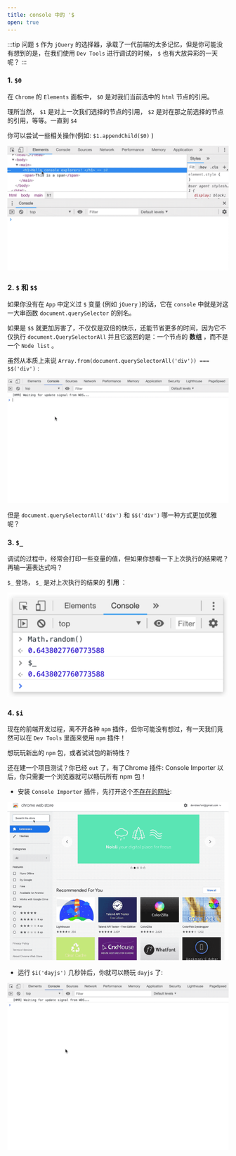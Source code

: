 ```yaml
---
title: console 中的 '$
open: true
---
```


:::tip 问题
`$` 作为 `jQuery` 的选择器，承载了一代前端的太多记忆，但是你可能没有想到的是，在我们使用 `Dev Tools` 进行调试的时候， `$` 也有大放异彩的一天呢？
:::

### 1. `$0` 

在 `Chrome` 的 `Elements` 面板中， `$0` 是对我们当前选中的 `html` 节点的引用。

理所当然， `$1` 是对上一次我们选择的节点的引用， `$2` 是对在那之前选择的节点的引用，等等。一直到 `$4` 

你可以尝试一些相关操作(例如: `$1.appendChild($0)` )

![](./_static/about.gif)

### 2. `$` 和 `$$` 

如果你没有在 `App` 中定义过 `$` 变量 (例如 `jQuery` )的话，它在 `console` 中就是对这一大串函数 `document.querySelector` 的别名。

如果是 `$$` 就更加厉害了，不仅仅是双倍的快乐，还能节省更多的时间，因为它不仅执行 `document.QuerySelectorAll` 并且它返回的是：一个节点的 **数组** ，而不是一个 `Node list` 。

虽然从本质上来说 `Array.from(document.querySelectorAll('div')) === $$('div')` :

![](./_static/docQueryAll.gif)

但是 `document.querySelectorAll('div')` 和 `$$('div')` 哪一种方式更加优雅呢？

### 3. `$_` 

调试的过程中，经常会打印一些变量的值，但如果你想看一下上次执行的结果呢？再输一遍表达式吗？ 

`$_` 登场， `$_` 是对上次执行的结果的 **引用** ：

![](./_static/math_random.png)

### 4. `$i` 

现在的前端开发过程，离不开各种 `npm` 插件，但你可能没有想过，有一天我们竟然可以在 `Dev Tools` 里面来使用 `npm` 插件！

想玩玩新出的 `npm` 包，或者试试包的新特性？

还在建一个项目测试？你已经 `out` 了，有了Chrome 插件: Console Importer 以后，你只需要一个浏览器就可以畅玩所有 npm 包！

* 安装 `Console Importer` 插件，先打开这个[不存在的网址](https://chrome.google.com/webstore/category/extensions):

![](./_static/install_Console_Importer.gif)

* 运行 `$i('dayjs')` 几秒钟后，你就可以畅玩 `dayjs` 了:

![](./_static/dayjs-demo.gif)
